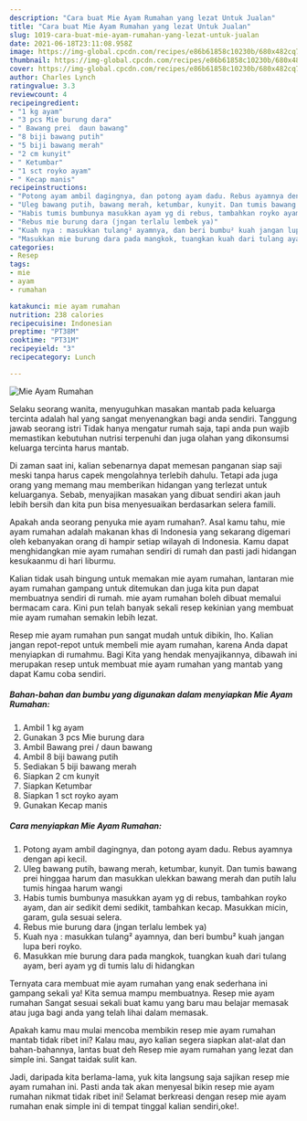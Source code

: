 ```yaml
---
description: "Cara buat Mie Ayam Rumahan yang lezat Untuk Jualan"
title: "Cara buat Mie Ayam Rumahan yang lezat Untuk Jualan"
slug: 1019-cara-buat-mie-ayam-rumahan-yang-lezat-untuk-jualan
date: 2021-06-18T23:11:08.958Z
image: https://img-global.cpcdn.com/recipes/e86b61858c10230b/680x482cq70/mie-ayam-rumahan-foto-resep-utama.jpg
thumbnail: https://img-global.cpcdn.com/recipes/e86b61858c10230b/680x482cq70/mie-ayam-rumahan-foto-resep-utama.jpg
cover: https://img-global.cpcdn.com/recipes/e86b61858c10230b/680x482cq70/mie-ayam-rumahan-foto-resep-utama.jpg
author: Charles Lynch
ratingvalue: 3.3
reviewcount: 4
recipeingredient:
- "1 kg ayam"
- "3 pcs Mie burung dara"
- " Bawang prei  daun bawang"
- "8 biji bawang putih"
- "5 biji bawang merah"
- "2 cm kunyit"
- " Ketumbar"
- "1 sct royko ayam"
- " Kecap manis"
recipeinstructions:
- "Potong ayam ambil dagingnya, dan potong ayam dadu. Rebus ayamnya dengan api kecil."
- "Uleg bawang putih, bawang merah, ketumbar, kunyit. Dan tumis bawang prei hinggaa harum dan masukkan ulekkan bawang merah dan putih lalu tumis hingaa harum wangi"
- "Habis tumis bumbunya masukkan ayam yg di rebus, tambahkan royko ayam, dan air sedikit demi sedikit, tambahkan kecap. Masukkan micin, garam, gula sesuai selera."
- "Rebus mie burung dara (jngan terlalu lembek ya)"
- "Kuah nya : masukkan tulang² ayamnya, dan beri bumbu² kuah jangan lupa beri royko."
- "Masukkan mie burung dara pada mangkok, tuangkan kuah dari tulang ayam, beri ayam yg di tumis lalu di hidangkan"
categories:
- Resep
tags:
- mie
- ayam
- rumahan

katakunci: mie ayam rumahan 
nutrition: 238 calories
recipecuisine: Indonesian
preptime: "PT38M"
cooktime: "PT31M"
recipeyield: "3"
recipecategory: Lunch

---
```



![Mie Ayam Rumahan](https://img-global.cpcdn.com/recipes/e86b61858c10230b/680x482cq70/mie-ayam-rumahan-foto-resep-utama.jpg)

Selaku seorang wanita, menyuguhkan masakan mantab pada keluarga tercinta adalah hal yang sangat menyenangkan bagi anda sendiri. Tanggung jawab seorang istri Tidak hanya mengatur rumah saja, tapi anda pun wajib memastikan kebutuhan nutrisi terpenuhi dan juga olahan yang dikonsumsi keluarga tercinta harus mantab.

Di zaman  saat ini, kalian sebenarnya dapat memesan panganan siap saji meski tanpa harus capek mengolahnya terlebih dahulu. Tetapi ada juga orang yang memang mau memberikan hidangan yang terlezat untuk keluarganya. Sebab, menyajikan masakan yang dibuat sendiri akan jauh lebih bersih dan kita pun bisa menyesuaikan berdasarkan selera famili. 



Apakah anda seorang penyuka mie ayam rumahan?. Asal kamu tahu, mie ayam rumahan adalah makanan khas di Indonesia yang sekarang digemari oleh kebanyakan orang di hampir setiap wilayah di Indonesia. Kamu dapat menghidangkan mie ayam rumahan sendiri di rumah dan pasti jadi hidangan kesukaanmu di hari liburmu.

Kalian tidak usah bingung untuk memakan mie ayam rumahan, lantaran mie ayam rumahan gampang untuk ditemukan dan juga kita pun dapat membuatnya sendiri di rumah. mie ayam rumahan boleh dibuat memalui bermacam cara. Kini pun telah banyak sekali resep kekinian yang membuat mie ayam rumahan semakin lebih lezat.

Resep mie ayam rumahan pun sangat mudah untuk dibikin, lho. Kalian jangan repot-repot untuk membeli mie ayam rumahan, karena Anda dapat menyiapkan di rumahmu. Bagi Kita yang hendak menyajikannya, dibawah ini merupakan resep untuk membuat mie ayam rumahan yang mantab yang dapat Kamu coba sendiri.

<!--inarticleads1-->

##### Bahan-bahan dan bumbu yang digunakan dalam menyiapkan Mie Ayam Rumahan:

1. Ambil 1 kg ayam
1. Gunakan 3 pcs Mie burung dara
1. Ambil  Bawang prei / daun bawang
1. Ambil 8 biji bawang putih
1. Sediakan 5 biji bawang merah
1. Siapkan 2 cm kunyit
1. Siapkan  Ketumbar
1. Siapkan 1 sct royko ayam
1. Gunakan  Kecap manis




<!--inarticleads2-->

##### Cara menyiapkan Mie Ayam Rumahan:

1. Potong ayam ambil dagingnya, dan potong ayam dadu. Rebus ayamnya dengan api kecil.
1. Uleg bawang putih, bawang merah, ketumbar, kunyit. Dan tumis bawang prei hinggaa harum dan masukkan ulekkan bawang merah dan putih lalu tumis hingaa harum wangi
1. Habis tumis bumbunya masukkan ayam yg di rebus, tambahkan royko ayam, dan air sedikit demi sedikit, tambahkan kecap. Masukkan micin, garam, gula sesuai selera.
1. Rebus mie burung dara (jngan terlalu lembek ya)
1. Kuah nya : masukkan tulang² ayamnya, dan beri bumbu² kuah jangan lupa beri royko.
1. Masukkan mie burung dara pada mangkok, tuangkan kuah dari tulang ayam, beri ayam yg di tumis lalu di hidangkan




Ternyata cara membuat mie ayam rumahan yang enak sederhana ini gampang sekali ya! Kita semua mampu membuatnya. Resep mie ayam rumahan Sangat sesuai sekali buat kamu yang baru mau belajar memasak atau juga bagi anda yang telah lihai dalam memasak.

Apakah kamu mau mulai mencoba membikin resep mie ayam rumahan mantab tidak ribet ini? Kalau mau, ayo kalian segera siapkan alat-alat dan bahan-bahannya, lantas buat deh Resep mie ayam rumahan yang lezat dan simple ini. Sangat taidak sulit kan. 

Jadi, daripada kita berlama-lama, yuk kita langsung saja sajikan resep mie ayam rumahan ini. Pasti anda tak akan menyesal bikin resep mie ayam rumahan nikmat tidak ribet ini! Selamat berkreasi dengan resep mie ayam rumahan enak simple ini di tempat tinggal kalian sendiri,oke!.

